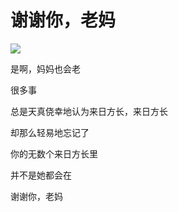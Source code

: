 # 谢谢你，老妈

![](http://www.yilinzazhi.com/images/yili/yili201313/yili20131360-1-l.jpg)

是啊，妈妈也会老 

很多事 

总是天真侥幸地认为来日方长，来日方长 

却那么轻易地忘记了 

你的无数个来日方长里 

并不是她都会在 

谢谢你，老妈